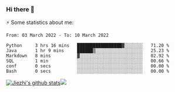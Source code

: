 ### Hi there 👋

⚡ Some statistics about me:


<!--START_SECTION:waka-->

```text
From: 03 March 2022 - To: 10 March 2022

Python     3 hrs 16 mins   █████████████████▓░░░░░░░   71.20 %
Java       1 hr 9 mins     ██████▒░░░░░░░░░░░░░░░░░░   25.23 %
Markdown   8 mins          ▓░░░░░░░░░░░░░░░░░░░░░░░░   02.92 %
SQL        1 min           ░░░░░░░░░░░░░░░░░░░░░░░░░   00.66 %
conf       0 secs          ░░░░░░░░░░░░░░░░░░░░░░░░░   00.00 %
Bash       0 secs          ░░░░░░░░░░░░░░░░░░░░░░░░░   00.00 %
```

<!--END_SECTION:waka-->





[![Jiezhi's github stats](https://github-readme-stats.vercel.app/api?username=Jiezhi&show_icons=true)](https://github.com/Jiezhi/github-readme-stats)[![](https://stats.justsong.cn/api/leetcode/?username=Jiezhi)](https://leetcode.com/Jiezhi/) 
<!--
[![Top Langs](https://github-readme-stats.vercel.app/api/top-langs/?username=Jiezhi&hide=javascript,html)](https://github.com/Jiezhi/github-readme-stats)

**Jiezhi/Jiezhi** is a ✨ _special_ ✨ repository because its `README.md` (this file) appears on your GitHub profile.

Here are some ideas to get you started:

- 🔭 I’m currently working on ...
- 🌱 I’m currently learning ...
- 👯 I’m looking to collaborate on ...
- 🤔 I’m looking for help with ...
- 💬 Ask me about ...
- 📫 How to reach me: ...
- 😄 Pronouns: ...
- ⚡ Fun fact: ...
-->

